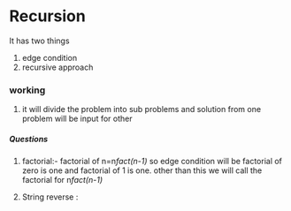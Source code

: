 # Recursion

It has two things 
1. edge condition 
2. recursive approach

### working

1. it will divide the problem into sub problems and solution from one problem will be input for other


##### Questions
1. factorial:- factorial of  n=n*fact(n-1)*
so edge condition will be factorial of zero is one and factorial of 1 is one. other than this we will call the factorial for n*fact(n-1)*

2. String reverse :
 
